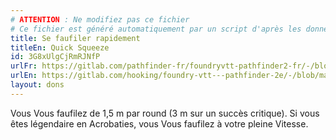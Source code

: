 ```yaml
---
# ATTENTION : Ne modifiez pas ce fichier
# Ce fichier est généré automatiquement par un script d'après les données du module Foundry VTT officiel et de sa traduction
title: Se faufiler rapidement
titleEn: Quick Squeeze
id: 3G8xUlgCjRmRJNfP
urlFr: https://gitlab.com/pathfinder-fr/foundryvtt-pathfinder2-fr/-/blob/master/data/feats/3G8xUlgCjRmRJNfP.htm
urlEn: https://gitlab.com/hooking/foundry-vtt---pathfinder-2e/-/blob/master/packs/data/feats.db/quick-squeeze.json
layout: dons
---
```

Vous Vous faufilez de 1,5 m par round (3 m sur un succès critique). Si vous êtes légendaire en Acrobaties, vous Vous faufilez à votre pleine Vitesse.
